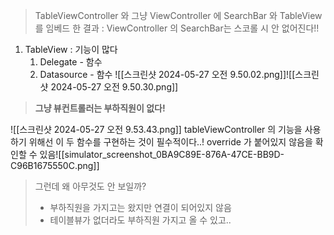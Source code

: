 > TableViewController 와 그냥 ViewController 에 SearchBar 와 TableView를 임베드 한 결과 : ViewController 의 SearchBar는 스코롤 시 안 없어진다!!


1. TableView : 기능이 많다
	1. Delegate - 함수
	2. Datasource - 함수
![[스크린샷 2024-05-27 오전 9.50.02.png]]![[스크린샷 2024-05-27 오전 9.50.30.png]]
> **그냥 뷰컨트롤러는 부하직원이 없다!**

![[스크린샷 2024-05-27 오전 9.53.43.png]]
tableViewController 의 기능을 사용하기 위해선 이 두 함수를 구현하는 것이 필수적이다..! override 가 붙어있지 않음을 확인할 수 있음![[simulator_screenshot_0BA9C89E-876A-47CE-BB9D-C96B1675550C.png]]
> 그런데 왜 아무것도 안 보일까?
> 	- 부하직원을 가지고는 왔지만 연결이 되어있지 않음
> 	- 테이블뷰가 없더라도 부하직원 가지고 올 수 있고..